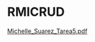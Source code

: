# RMICRUD

[Michelle_Suarez_Tarea5.pdf](https://github.com/user-attachments/files/20545249/Michelle_Suarez_Tarea5.pdf)
